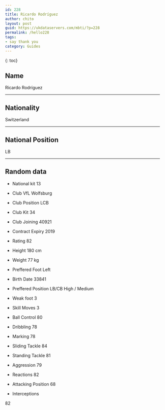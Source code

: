 ```yaml
---
id: 228
title: Ricardo Rodríguez
author: chito
layout: post
guid: https://ukdataservers.com/mbti/?p=228
permalink: /hello228
tags:
- say thank you
category: Guides
---
```



{: toc}

## Name  
Ricardo Rodríguez 

* * *

## Nationality  
Switzerland 

* * *

## National Position  
LB 

* * *

## Random data 

  * National kit 
13 

  * Club 
VfL Wolfsburg 

  * Club Position 
LCB 

  * Club Kit 
34 

  * Club Joining 
40921 

  * Contract Expiry 
2019 

  * Rating 
82 

  * Height 
180 cm 

  * Weight 
77 kg 

  * Preffered Foot 
Left 

  * Birth Date 
33841 

  * Preffered Position 
LB/CB High / Medium 

  * Weak foot 
3 

  * Skill Moves 
3 

  * Ball Control 
80 

  * Dribbling 
78 

  * Marking 
78 

  * Sliding Tackle 
84 

  * Standing Tackle 
81 

  * Aggression 
79 

  * Reactions 
82 

  * Attacking Position 
68 

  * Interceptions 

82